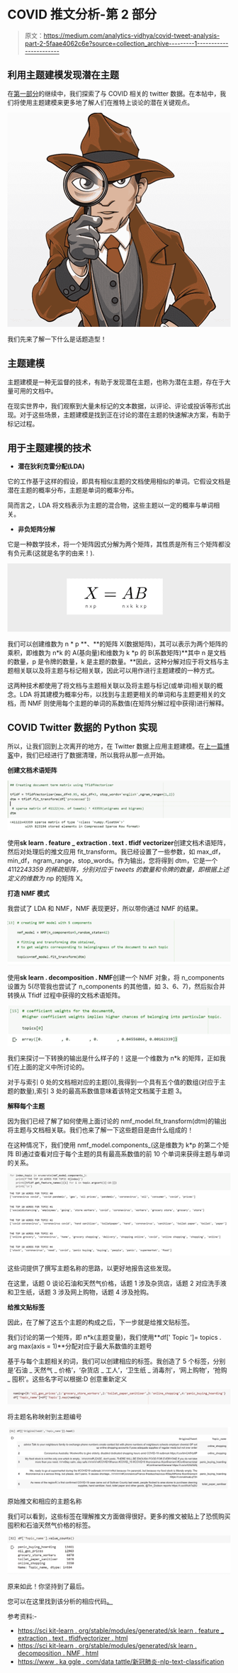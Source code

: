 # COVID 推文分析-第 2 部分

> 原文：<https://medium.com/analytics-vidhya/covid-tweet-analysis-part-2-5faae4062c6e?source=collection_archive---------1----------------------->

## 利用主题建模发现潜在主题

在[第一部分](/analytics-vidhya/covid-tweet-analysis-part-1-a88ef91f432f)的继续中，我们探索了与 COVID 相关的 twitter 数据。在本帖中，我们将使用主题建模来更多地了解人们在推特上谈论的潜在关键观点。

![](img/70ea1aa862fe7e44792469d67cee5e1b.png)

我们先来了解一下什么是话题造型！

## 主题建模

主题建模是一种无监督的技术，有助于发现潜在主题，也称为潜在主题，存在于大量可用的文档中。

在现实世界中，我们观察到大量未标记的文本数据，以评论、评论或投诉等形式出现。对于这些场景，主题建模是找到正在讨论的潜在主题的快速解决方案，有助于标记过程。

## 用于主题建模的技术

*   **潜在狄利克雷分配(LDA)**

它的工作基于这样的假设，即具有相似主题的文档使用相似的单词。它假设文档是潜在主题的概率分布，主题是单词的概率分布。

简而言之，LDA 将文档表示为主题的混合物，这些主题以一定的概率与单词相关。

*   **非负矩阵分解**

它是一种数学技术，将一个矩阵因式分解为两个矩阵，其性质是所有三个矩阵都没有负元素(这就是名字的由来！).

![](img/a8db6c6cd148e823178b352f889dfcd7.png)

我们可以创建维数为 n * p **、**的矩阵 X(数据矩阵)，其可以表示为两个矩阵的乘积，即维数为 n*k 的 A(基向量)和维数为 k *p 的 B(系数矩阵)**其中 n 是文档的数量，p 是令牌的数量，k 是主题的数量。**因此，这种分解对应于将文档与主题相关联以及将主题与标记相关联，因此可以用作进行主题建模的一种方式。

这两种技术都使用了将文档与主题相关联以及将主题与标记(或单词)相关联的概念。LDA 将其建模为概率分布，以找到与主题更相关的单词和与主题更相关的文档，而 NMF 则使用每个主题的单词的系数值(在矩阵分解过程中获得)进行解释。

## COVID Twitter 数据的 Python 实现

所以，让我们回到上次离开的地方，在 Twitter 数据上应用主题建模。在[上一篇博客](/analytics-vidhya/covid-tweet-analysis-part-1-a88ef91f432f)中，我们已经进行了数据清理，所以我将从那一点开始。

**创建文档术语矩阵**

![](img/6b32b5dba5ce7f6d88038d492f4215e5.png)

使用**sk learn . feature _ extraction . text . tfidf vectorizer**创建文档术语矩阵，然后对处理后的推文应用 fit_transform。我已经设置了一些参数，如 max_df，min_df，ngram_range，stop_words。作为输出，您将得到 dtm，它是一个 41122*43359 的稀疏矩阵，分别对应于 tweets 的数量和令牌的数量，即根据上述定义的维数为 n*p 的矩阵 X。

**打造 NMF 模式**

我尝试了 LDA 和 NMF，NMF 表现更好，所以带你通过 NMF 的结果。

![](img/2443a691578c6712474a6037ab255538.png)

使用**sk learn . decomposition . NMF**创建一个 NMF 对象，将 n_components 设置为 5(尽管我也尝试了 n_components 的其他值，如 3、6、7)，然后拟合并转换从 Tfidf 过程中获得的文档术语矩阵。

![](img/d8738a7aa42e7273f9fc305e796c13e3.png)

我们来探讨一下转换的输出是什么样子的！这是一个维数为 n*k 的矩阵，正如我们在上面的定义中所讨论的。

对于与索引 0 处的文档相对应的主题[0],我得到一个具有五个值的数组(对应于主题的数量),索引 3 处的最高系数值意味着该特定文档属于主题 3。

**解释每个主题**

因为我们已经了解了如何使用上面讨论的 nmf_model.fit_transform(dtm)的输出将主题与文档相关联。我们也来了解一下这些题目是由什么组成的！

在这种情况下，我们使用 nmf_model.components_(这是维数为 k*p 的第二个矩阵 B)通过查看对应于每个主题的具有最高系数值的前 10 个单词来获得主题与单词的关系。

![](img/ba24a13a819ada4deba835b3d66fcc42.png)

这些词提供了撰写主题名称的思路，以更好地报告这些发现。

在这里，话题 0 谈论石油和天然气价格，话题 1 涉及杂货店，话题 2 对应洗手液和卫生纸，话题 3 涉及网上购物，话题 4 涉及抢购。

**给推文贴标签**

因此，在了解了这五个主题的构成之后，下一步就是给推文贴标签。

我们讨论的第一个矩阵，即 n*k(主题变量)，我们使用**df[' Topic ']= topics . arg max(axis = 1)**分配对应于最大系数值的主题号

基于与每个主题相关的词，我们可以创建相应的标签。我创造了 5 个标签，分别是‘石油 _ 天然气 _ 价格’，‘杂货店 _ 工人’，‘卫生纸 _ 消毒剂’，‘网上购物’，‘抢购 _ 囤积’。这些名字可以根据:D 创意重新定义

![](img/0288bba2b447d06aa12f9251ed111e1c.png)

将主题名称映射到主题编号

![](img/a5f8f96c85ce675b40d4b8e35333d7d0.png)

原始推文和相应的主题名称

我们可以看到，这些标签在理解推文方面做得很好。更多的推文被贴上了恐慌购买囤积和石油天然气价格的标签。

![](img/0d6d8791e6be2aa88e30cf73ff1b072b.png)

原来如此！你坚持到了最后。

您可以在这里找到该分析的相应代码[。](https://github.com/poojamahajan0712/COVID_tweet_analysis/blob/master/Covid_Tweet_Topic_Modelling.ipynb)

参考资料:-

*   [https://sci kit-learn . org/stable/modules/generated/sk learn . feature _ extraction . text . tfidfvectorizer . html](https://scikit-learn.org/stable/modules/generated/sklearn.feature_extraction.text.TfidfVectorizer.html)
*   [https://sci kit-learn . org/stable/modules/generated/sk learn . decomposition . NMF . html](https://scikit-learn.org/stable/modules/generated/sklearn.decomposition.NMF.html)
*   [https://www . ka ggle . com/data tattle/新冠肺炎-nlp-text-classification](https://www.kaggle.com/datatattle/covid-19-nlp-text-classification)